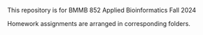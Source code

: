 This repository is for BMMB 852 Applied Bioinformatics Fall 2024

Homework assignments are arranged in corresponding folders.
